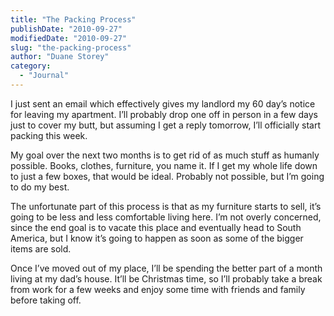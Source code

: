 ```yaml
---
title: "The Packing Process"
publishDate: "2010-09-27"
modifiedDate: "2010-09-27"
slug: "the-packing-process"
author: "Duane Storey"
category:
  - "Journal"
---
```


I just sent an email which effectively gives my landlord my 60 day’s notice for leaving my apartment. I’ll probably drop one off in person in a few days just to cover my butt, but assuming I get a reply tomorrow, I’ll officially start packing this week.

My goal over the next two months is to get rid of as much stuff as humanly possible. Books, clothes, furniture, you name it. If I get my whole life down to just a few boxes, that would be ideal. Probably not possible, but I’m going to do my best.

The unfortunate part of this process is that as my furniture starts to sell, it’s going to be less and less comfortable living here. I’m not overly concerned, since the end goal is to vacate this place and eventually head to South America, but I know it’s going to happen as soon as some of the bigger items are sold.

Once I’ve moved out of my place, I’ll be spending the better part of a month living at my dad’s house. It’ll be Christmas time, so I’ll probably take a break from work for a few weeks and enjoy some time with friends and family before taking off.